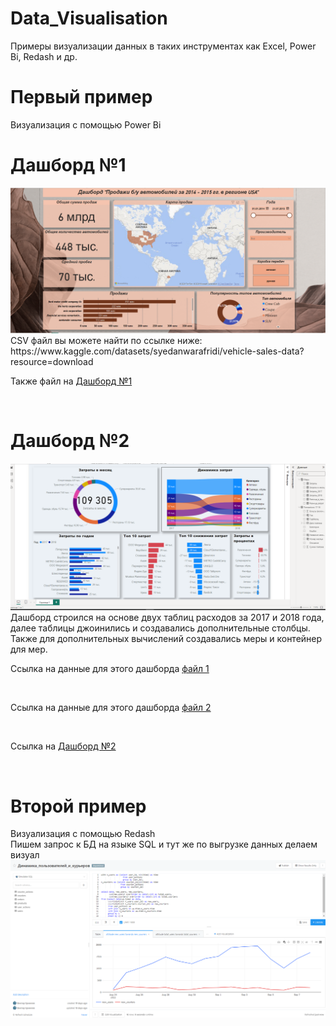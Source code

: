 # Data_Visualisation
Примеры визуализации данных в таких инструментах как Excel, Power Bi, Redash и др.

<h1>Первый пример</h1>
Визуализация с помощью Power Bi</br>
<h1>Дашборд №1</h1>
<img src=https://github.com/Vikkingsk8/Data_Visualisation/blob/main/Images/image_2024-04-30_20-36-43.png></br>
CSV файл вы можете найти по ссылке ниже:</br>
https://www.kaggle.com/datasets/syedanwarafridi/vehicle-sales-data?resource=download</br>

<p>Также файл на <a href=https://github.com/Vikkingsk8/Data_Visualisation/blob/main/Car_price_from_kaggle%20(1).pbix>Дашборд №1</a></p></br>

# Дашборд №2
<img src=https://github.com/Vikkingsk8/Data_Visualisation/blob/main/Images/image_2024-05-08_03-05-10.png></br>
Дашборд строился на основе двух таблиц расходов за 2017 и 2018 года, далее таблицы джоинились и создавались дополнительные столбцы. Также для дополнительных вычислений создавались меры и контейнер для мер.
<p>Ссылка на данные для этого дашборда <a href=https://github.com/Vikkingsk8/Data_Visualisation/blob/main/data/%D0%A2%D1%80%D0%B0%D0%BD%D0%B7%D0%B0%D0%BA%D1%86%D0%B8%D0%B8%202017.xlsx>файл 1</a></p></br>
<p>Ссылка на данные для этого дашборда <a href=https://github.com/Vikkingsk8/Data_Visualisation/blob/main/data/%D0%A2%D1%80%D0%B0%D0%BD%D0%B7%D0%B0%D0%BA%D1%86%D0%B8%D0%B8%202018.xlsx>файл 2</a></p></br>
<p>Ссылка на <a href=https://github.com/Vikkingsk8/Data_Visualisation/blob/main/%D0%B4%D0%B0%D1%88%D0%B1%D0%BE%D1%80%D0%B4%20%D1%80%D0%B0%D1%81%D1%85%D0%BE%D0%B4%D0%BE%D0%B2.pbix>Дашборд №2</a></p></br>




<h1>Второй пример</h1>
Визуализация с помощью Redash</br>
Пишем запрос к БД на языке SQL и тут же по выгрузке данных делаем визуал</br>
<img src=https://github.com/Vikkingsk8/Data_Visualisation/blob/main/Images/image_2024-04-30_23-22-58.png></br>



